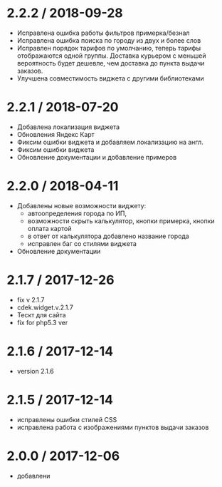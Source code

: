 
2.2.2 / 2018-09-28
==================

  * Исправлена ошибка работы фильтров примерка/безнал
  * Исправлена ошибка поиска по городу из двух и более слов
  * Исправлен порядок тарифов по умолчанию, теперь тарифы отображаются одной группы.  Доставка курьером с меньшей вероятность будет дешевле, чем доставка до пункта выдачи заказов.
  * Улучшена совместимость виджета с другими библиотеками

2.2.1 / 2018-07-20
==================

  * Добавлена локализация виджета
  * Обновления Яндекс Карт
  * Фиксим ошибки виджета и добавляем локализацию на англ.
  * Фиксим ошибки виджета
  * Обновление документации и добавление примеров

2.2.0 / 2018-04-11
==================

  * Добавлены новые возможности виджету:
    + автоопределения города по ИП,
    + возможности скрыть калькулятор, кнопки примерка, кнопки оплата картой
    + в ответ от калькулятора добавлено название города
    + исправлен баг со стилями виджета
  * Обновление документации

2.1.7 / 2017-12-26
==================

  * fix v 2.1.7
  * cdek.widget.v.2.1.7
  * Тескт для сайта
  * fix for php5.3 ver

2.1.6 / 2017-12-14
==================

  * version 2.1.6

2.1.5 / 2017-12-14
==================

  * исправлены ошибки стилей CSS 
  * исправлена работа с изображениями пунктов выдачи заказов 

2.0.0 / 2017-12-06
==================

  * добавлени 
